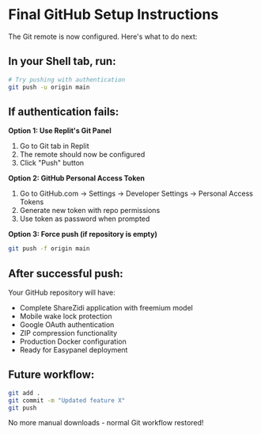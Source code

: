 # Final GitHub Setup Instructions

The Git remote is now configured. Here's what to do next:

## In your Shell tab, run:

```bash
# Try pushing with authentication
git push -u origin main
```

## If authentication fails:

**Option 1: Use Replit's Git Panel**
1. Go to Git tab in Replit
2. The remote should now be configured
3. Click "Push" button

**Option 2: GitHub Personal Access Token**
1. Go to GitHub.com → Settings → Developer Settings → Personal Access Tokens
2. Generate new token with repo permissions
3. Use token as password when prompted

**Option 3: Force push (if repository is empty)**
```bash
git push -f origin main
```

## After successful push:

Your GitHub repository will have:
- Complete ShareZidi application with freemium model
- Mobile wake lock protection
- Google OAuth authentication
- ZIP compression functionality
- Production Docker configuration
- Ready for Easypanel deployment

## Future workflow:
```bash
git add .
git commit -m "Updated feature X"
git push
```

No more manual downloads - normal Git workflow restored!